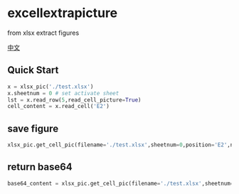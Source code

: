 # excellextrapicture
from xlsx extract figures

[中文](https://blog.csdn.net/mm644706215/article/details/120993901)

## Quick Start

```python
x = xlsx_pic('./test.xlsx')
x.sheetnum = 0 # set activate sheet
lst = x.read_row(5,read_cell_picture=True)
cell_content = x.read_cell('E2')
```

## save figure

```python
xlsx_pic.get_cell_pic(filename='./test.xlsx',sheetnum=0,position='E2',new_name='savepic.png',base64c=None)
```

## return base64

```python
base64_content = xlsx_pic.get_cell_pic(filename='./test.xlsx',sheetnum=0,position='E2',base64c=True)
```
